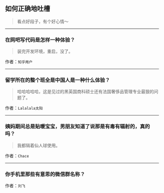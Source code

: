 ## 如何正确地吐槽

> 看点好段子，有个好心情～


 
---

### 在网吧写代码是怎样一种体验？

> 装完开发环境，重启，没了。


作者：`知乎用户`

---

### 留学所在的整个班全是中国人是一种什么体验？

> 哈哈哈哈哈，这是见过的黑英国商科硕士还有法国奢侈品管理专业最狠的问题了。


作者：`Lalalala太阳`

---

### 姨妈期间总是贴暖宝宝，男朋友知道了说那是有毒有辐射的，真的吗？

> 我都隔着仙人球使用。


作者：`Chace`

---

### 你手机里那些有意思的微信群名称？

> 


作者：`刘飞`